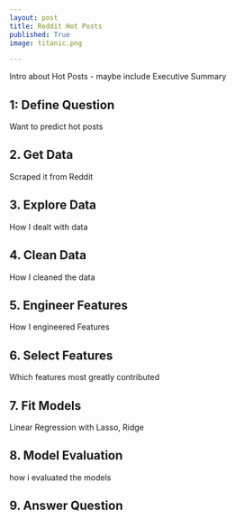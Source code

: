 ```yaml
---
layout: post
title: Reddit Hot Posts
published: True
image: titanic.png

---
```


Intro about Hot Posts - maybe include Executive Summary

## 1: Define Question

Want to predict hot posts

## 2. Get Data

Scraped it from Reddit

## 3. Explore Data

How I dealt with data

## 4. Clean Data

How I cleaned the data  


## 5. Engineer Features

How I engineered Features


## 6. Select Features

Which features most greatly contributed


## 7. Fit Models

Linear Regression with Lasso, Ridge


## 8. Model Evaluation

how i evaluated the models

## 9. Answer Question
